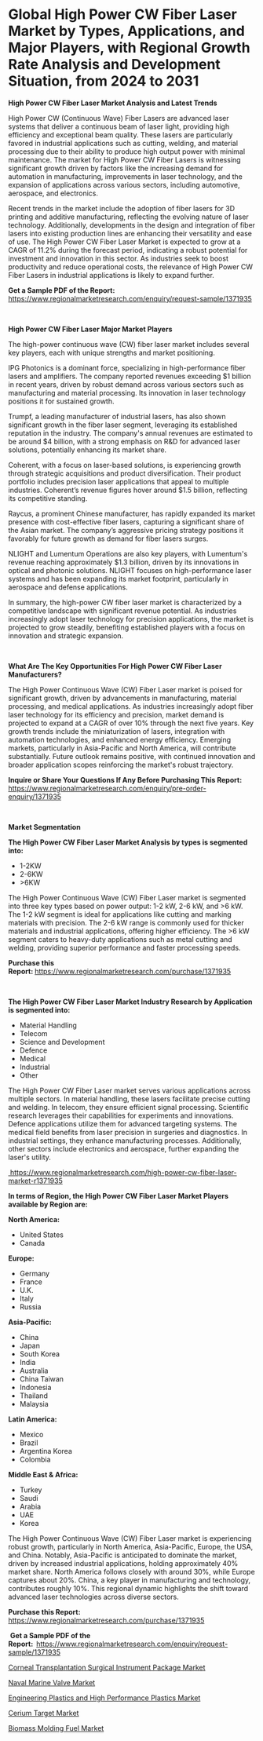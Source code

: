 <p><h1>Global High Power CW Fiber Laser Market by Types, Applications, and Major Players, with Regional Growth Rate Analysis and Development Situation, from 2024 to 2031</h1></p><p><strong>High Power CW Fiber Laser Market Analysis and Latest Trends</strong></p>
<p><p>High Power CW (Continuous Wave) Fiber Lasers are advanced laser systems that deliver a continuous beam of laser light, providing high efficiency and exceptional beam quality. These lasers are particularly favored in industrial applications such as cutting, welding, and material processing due to their ability to produce high output power with minimal maintenance. The market for High Power CW Fiber Lasers is witnessing significant growth driven by factors like the increasing demand for automation in manufacturing, improvements in laser technology, and the expansion of applications across various sectors, including automotive, aerospace, and electronics.</p><p>Recent trends in the market include the adoption of fiber lasers for 3D printing and additive manufacturing, reflecting the evolving nature of laser technology. Additionally, developments in the design and integration of fiber lasers into existing production lines are enhancing their versatility and ease of use. The High Power CW Fiber Laser Market is expected to grow at a CAGR of 11.2% during the forecast period, indicating a robust potential for investment and innovation in this sector. As industries seek to boost productivity and reduce operational costs, the relevance of High Power CW Fiber Lasers in industrial applications is likely to expand further.</p></p>
<p><strong>Get a Sample PDF of the Report:&nbsp;</strong> <a href="https://www.regionalmarketresearch.com/enquiry/request-sample/1371935">https://www.regionalmarketresearch.com/enquiry/request-sample/1371935</a></p>
<p>&nbsp;</p>
<p><strong>High Power CW Fiber Laser Major Market Players</strong></p>
<p><p>The high-power continuous wave (CW) fiber laser market includes several key players, each with unique strengths and market positioning. </p><p>IPG Photonics is a dominant force, specializing in high-performance fiber lasers and amplifiers. The company reported revenues exceeding $1 billion in recent years, driven by robust demand across various sectors such as manufacturing and material processing. Its innovation in laser technology positions it for sustained growth.</p><p>Trumpf, a leading manufacturer of industrial lasers, has also shown significant growth in the fiber laser segment, leveraging its established reputation in the industry. The company's annual revenues are estimated to be around $4 billion, with a strong emphasis on R&D for advanced laser solutions, potentially enhancing its market share.</p><p>Coherent, with a focus on laser-based solutions, is experiencing growth through strategic acquisitions and product diversification. Their product portfolio includes precision laser applications that appeal to multiple industries. Coherent’s revenue figures hover around $1.5 billion, reflecting its competitive standing.</p><p>Raycus, a prominent Chinese manufacturer, has rapidly expanded its market presence with cost-effective fiber lasers, capturing a significant share of the Asian market. The company’s aggressive pricing strategy positions it favorably for future growth as demand for fiber lasers surges.</p><p>NLIGHT and Lumentum Operations are also key players, with Lumentum's revenue reaching approximately $1.3 billion, driven by its innovations in optical and photonic solutions. NLIGHT focuses on high-performance laser systems and has been expanding its market footprint, particularly in aerospace and defense applications.</p><p>In summary, the high-power CW fiber laser market is characterized by a competitive landscape with significant revenue potential. As industries increasingly adopt laser technology for precision applications, the market is projected to grow steadily, benefiting established players with a focus on innovation and strategic expansion.</p></p>
<p>&nbsp;</p>
<p><strong>What Are The Key Opportunities For High Power CW Fiber Laser Manufacturers?</strong></p>
<p><p>The High Power Continuous Wave (CW) Fiber Laser market is poised for significant growth, driven by advancements in manufacturing, material processing, and medical applications. As industries increasingly adopt fiber laser technology for its efficiency and precision, market demand is projected to expand at a CAGR of over 10% through the next five years. Key growth trends include the miniaturization of lasers, integration with automation technologies, and enhanced energy efficiency. Emerging markets, particularly in Asia-Pacific and North America, will contribute substantially. Future outlook remains positive, with continued innovation and broader application scopes reinforcing the market's robust trajectory.</p></p>
<p><strong>Inquire or Share Your Questions If Any Before Purchasing This Report:</strong> <a href="https://www.regionalmarketresearch.com/enquiry/pre-order-enquiry/1371935">https://www.regionalmarketresearch.com/enquiry/pre-order-enquiry/1371935</a></p>
<p>&nbsp;</p>
<p><strong>Market Segmentation</strong></p>
<p><strong>The High Power CW Fiber Laser Market Analysis by types is segmented into:</strong></p>
<p><ul><li>1-2KW</li><li>2-6KW</li><li>>6KW</li></ul></p>
<p><p>The High Power Continuous Wave (CW) Fiber Laser market is segmented into three key types based on power output: 1-2 kW, 2-6 kW, and >6 kW. The 1-2 kW segment is ideal for applications like cutting and marking materials with precision. The 2-6 kW range is commonly used for thicker materials and industrial applications, offering higher efficiency. The >6 kW segment caters to heavy-duty applications such as metal cutting and welding, providing superior performance and faster processing speeds.</p></p>
<p><strong>Purchase this Report:&nbsp;</strong><a href="https://www.regionalmarketresearch.com/purchase/1371935">https://www.regionalmarketresearch.com/purchase/1371935</a></p>
<p>&nbsp;</p>
<p><strong>The High Power CW Fiber Laser Market Industry Research by Application is segmented into:</strong></p>
<p><ul><li>Material Handling</li><li>Telecom</li><li>Science and Development</li><li>Defence</li><li>Medical</li><li>Industrial</li><li>Other</li></ul></p>
<p><p>The High Power CW Fiber Laser market serves various applications across multiple sectors. In material handling, these lasers facilitate precise cutting and welding. In telecom, they ensure efficient signal processing. Scientific research leverages their capabilities for experiments and innovations. Defence applications utilize them for advanced targeting systems. The medical field benefits from laser precision in surgeries and diagnostics. In industrial settings, they enhance manufacturing processes. Additionally, other sectors include electronics and aerospace, further expanding the laser's utility.</p></p>
<p><a href="https://www.regionalmarketresearch.com/high-power-cw-fiber-laser-market-r1371935">&nbsp;https://www.regionalmarketresearch.com/high-power-cw-fiber-laser-market-r1371935</a></p>
<p><strong>In terms of Region, the High Power CW Fiber Laser Market Players available by Region are:</strong></p>
<p>
    <p> <strong> North America: </strong>
        <ul>
            <li>United States</li>
            <li>Canada</li>
        </ul>
        </p> 
    <p> <strong> Europe: </strong>
        <ul>
            <li>Germany</li>
            <li>France</li>
            <li>U.K.</li>
            <li>Italy</li>
            <li>Russia</li>
        </ul>
        </p> 
    <p> <strong> Asia-Pacific: </strong>
        <ul>
            <li>China</li>
            <li>Japan</li>
            <li>South Korea</li>
            <li>India</li>
            <li>Australia</li>
            <li>China Taiwan</li>
            <li>Indonesia</li>
            <li>Thailand</li>
            <li>Malaysia</li>
        </ul>
        </p> 
    <p> <strong> Latin America: </strong>
        <ul>
            <li>Mexico</li>
            <li>Brazil</li>
            <li>Argentina Korea</li>
            <li>Colombia</li>
        </ul>
        </p> 
    <p> <strong> Middle East & Africa: </strong>
        <ul>
            <li>Turkey</li>
            <li>Saudi</li>
            <li>Arabia</li>
            <li>UAE</li>
            <li>Korea</li>
        </ul>
    </p>
    </p>
<p><p>The High Power Continuous Wave (CW) Fiber Laser market is experiencing robust growth, particularly in North America, Asia-Pacific, Europe, the USA, and China. Notably, Asia-Pacific is anticipated to dominate the market, driven by increased industrial applications, holding approximately 40% market share. North America follows closely with around 30%, while Europe captures about 20%. China, a key player in manufacturing and technology, contributes roughly 10%. This regional dynamic highlights the shift toward advanced laser technologies across diverse sectors.</p></p>
<p><strong>Purchase this Report: </strong><a href="https://www.regionalmarketresearch.com/purchase/1371935">https://www.regionalmarketresearch.com/purchase/1371935</a></p>
<p>&nbsp;<strong>Get a Sample PDF of the Report:&nbsp;&nbsp;</strong><a href="https://www.regionalmarketresearch.com/enquiry/request-sample/1371935">https://www.regionalmarketresearch.com/enquiry/request-sample/1371935</a></p>
<p><strong></strong></p>
<p><p><a href="https://medium.com/@daniamha96_85754/market-leaders-and-laggards-global-corneal-transplantation-surgical-instrument-package-market-92716b0c5df7?postPublishedType=repub">Corneal Transplantation Surgical Instrument Package Market</a></p><p><a href="https://github.com/JubayerMia832/Market-Research-Report-List-1/blob/main/naval-marine-valve-market.md">Naval Marine Valve Market</a></p><p><a href="https://github.com/NancyAlvarado586/Market-Research-Report-List-1/blob/main/engineering-plastics-and-high-performance-plastics-market.md">Engineering Plastics and High Performance Plastics Market</a></p><p><a href="https://issuu.com/reportprime-2/docs/cerium-target-market-size-2030.pptx_0cb2017df749c8">Cerium Target Market</a></p><p><a href="https://issuu.com/reportprime-2/docs/biomass-molding-fuel-market-size-20_0850d5e9cf5264">Biomass Molding Fuel Market</a></p></p>